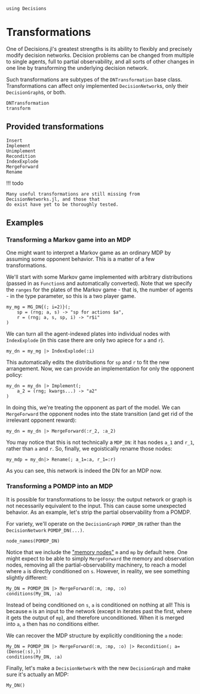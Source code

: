 ```@setup trans
using Decisions
```

# Transformations

One of Decisions.jl's greatest strengths is its ability to flexibly and precisely modify
decision networks. Decision problems can be changed from multiple to single agents, full to
partial observability, and all sorts of other changes in one line by transforming the
underlying decision network.

Such transformations are subtypes of the `DNTransformation` base class. Transformations can
affect only implemented `DecisionNetwork`s, only their `DecisionGraph`s, or both. 

```@docs
DNTransformation
transform
```

## Provided transformations

```@docs
Insert
Implement
Unimplement
Recondition
IndexExplode
MergeForward
Rename
```

!!! todo

    Many useful transformations are still missing from DecisionNetworks.jl, and those that
    do exist have yet to be thoroughly tested.


## Examples

### Transforming a Markov game into an MDP
One might want to interpret a Markov game as an ordinary MDP by assuming some opponent
behavior. This is a matter of a few transformations.

We'll start with some Markov game implemented with arbitrary distributions (passed in as
`Function`s and automatically converted). Note that we specify the `ranges` for the plates
of the Markov game - that is, the number of agents - in the type parameter, so this is a two
player game. 

```@example trans
my_mg = MG_DN{(; i=2)}(;
    sp = (rng; a, s) -> "sp for actions $a",
    r = (rng; a, s, sp, i) -> "r$i" 
)
```

We can turn all the agent-indexed plates into individual nodes with `IndexExplode` (in this
case there are only two apiece for `a` and `r`).

```@example trans
my_dn = my_mg |> IndexExplode(:i) 
```

This automatically edits the distributions for `sp` and `r` to fit the new arrangement. Now,
we can provide an implementation for only the opponent policy:

```@example trans
my_dn = my_dn |> Implement(;
    a_2 = (rng; kwargs...) -> "a2"
)
```

In doing this, we're treating the opponent as part of the model. We can `MergeForward` the
opponent nodes into the state transition (and get rid of the irrelevant opponent reward):

```@example trans
my_dn = my_dn |> MergeForward(:r_2, :a_2)
```

You may notice that this is not technically a `MDP_DN`: it has nodes `a_1` and `r_1`, rather
than `a` and `r`. So, finally, we egoistically rename those nodes:

```@example trans
my_mdp = my_dn|> Rename(; a_1=:a, r_1=:r)
```

As you can see, this network is indeed the DN for an MDP now.

### Transforming a POMDP into an MDP

It is possible for transformations to be lossy: the output network or graph is not
necessarily equivalent to the input. This can cause some unexpected behavior. As an example,
let's strip the partial observability from a POMDP.

For variety, we'll operate on the `DecisionGraph` `POMDP_DN` rather than the `DecisionNetwork` `POMDP_DN(...)`. 

```@example trans
node_names(POMDP_DN)
```

Notice that we include the ["memory nodes"](@ref "What exactly are the `m`/`mp` nodes?") `m`
and `mp` by default here. One might expect to be able to simply `MergeForward` the memory
and observation nodes, removing all the partial-observability machinery, to reach a model
where `a` is directly conditioned on `s`. However, in reality, we see something slightly
different:

```@example trans
My_DN = POMDP_DN |> MergeForward(:m, :mp, :o)
conditions(My_DN, :a)
```

Instead of being conditioned on `s`, `a` is conditioned on nothing at all! This is because
`m` is an input to the network (except in iterates past the first, where it gets the output
of `mp`), and therefore unconditioned. When it is merged into `a`, `a` then has no
conditions either.

We can recover the MDP structure by explicitly conditioning the `a` node:

```@example trans
My_DN = POMDP_DN |> MergeForward(:m, :mp, :o) |> Recondition(; a=(Dense(:s),))
conditions(My_DN, :a)
```

Finally, let's make a `DecisionNetwork` with the new `DecisionGraph` and make sure it's
actually an MDP:
```@example trans
My_DN()
```

